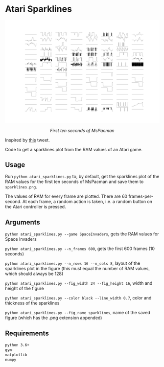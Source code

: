 # Atari Sparklines

![](sparklines.png)

<p align="center"><i>First ten seconds of MsPacman</i></p>

Inspired by [this](https://twitter.com/FogleBird/status/1087557351211704320) tweet.

Code to get a sparklines plot from the RAM values of an Atari game.

## Usage

Run `python atari_sparklines.py` to, by default, get the sparklines plot of the RAM values for the first ten seconds of MsPacman and save them to `sparklines.png`.

The values of RAM for every frame are plotted. There are 60 frames-per-second. At each frame, a random action is taken, i.e. a random button on the Atari controller is pressed.

## Arguments

`python atari_sparklines.py --game SpaceInvaders`, gets the RAM values for Space Invaders

`python atari_sparklines.py --n_frames 600`, gets the first 600 frames (10 seconds)

`python atari_sparklines.py --n_rows 16 --n_cols 8`, layout of the sparklines plot in the figure (this must equal the number of RAM values, which should always be 128)

`python atari_sparklines.py --fig_width 24 --fig_height 16`, width and height of the figure

`python atari_sparklines.py --color black --line_width 0.7`, color and thickness of the sparklines

`python atari_sparklines.py --fig_name sparklines`, name of the saved figure (which has the .png extension appended)

## Requirements

```
python 3.6+
gym
matplotlib
numpy
```